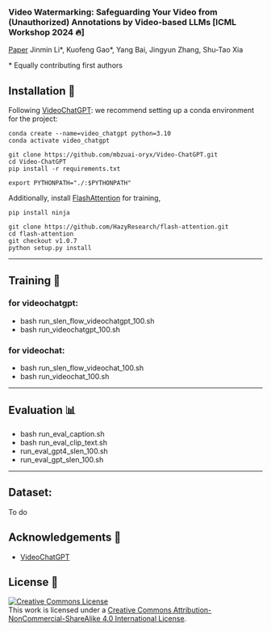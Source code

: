 ### Video Watermarking: Safeguarding Your Video from (Unauthorized) Annotations by Video-based LLMs [ICML Workshop 2024 🔥]
[Paper](https://arxiv.org/pdf/2407.02411) Jinmin Li*, Kuofeng Gao*, Yang Bai, Jingyun Zhang, Shu-Tao Xia

\* Equally contributing first authors
## Installation :wrench:

Following [VideoChatGPT]( https://github.com/mbzuai-oryx/Video-ChatGPT): we recommend setting up a conda environment for the project:
```shell
conda create --name=video_chatgpt python=3.10
conda activate video_chatgpt

git clone https://github.com/mbzuai-oryx/Video-ChatGPT.git
cd Video-ChatGPT
pip install -r requirements.txt

export PYTHONPATH="./:$PYTHONPATH"
```
Additionally, install [FlashAttention](https://github.com/HazyResearch/flash-attention) for training,
```shell
pip install ninja

git clone https://github.com/HazyResearch/flash-attention.git
cd flash-attention
git checkout v1.0.7
python setup.py install
```

---
## Training :train:
### for videochatgpt:
- bash run_slen_flow_videochatgpt_100.sh
- bash run_videochatgpt_100.sh
### for videochat:
- bash run_slen_flow_videochat_100.sh
- bash run_videochat_100.sh
---
## Evaluation :bar_chart:
- bash run_eval_caption.sh
- bash run_eval_clip_text.sh
- run_eval_gpt4_slen_100.sh
- run_eval_gpt_slen_100.sh

---
## Dataset:
To do

## Acknowledgements :pray:

+ [VideoChatGPT]( https://github.com/mbzuai-oryx/Video-ChatGPT)

## License :scroll:
<a rel="license" href="http://creativecommons.org/licenses/by-nc-sa/4.0/"><img alt="Creative Commons License" style="border-width:0" src="https://i.creativecommons.org/l/by-nc-sa/4.0/80x15.png" /></a><br />This work is licensed under a <a rel="license" href="http://creativecommons.org/licenses/by-nc-sa/4.0/">Creative Commons Attribution-NonCommercial-ShareAlike 4.0 International License</a>.